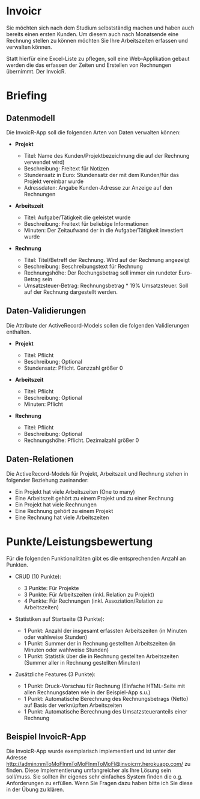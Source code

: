 # Invoicr

Sie möchten sich nach dem Studium selbstständig machen und haben auch bereits einen ersten Kunden.
Um diesem auch nach Monatsende eine Rechnung stellen zu können möchten Sie Ihre Arbeitszeiten
erfassen und verwalten können.

Statt hierfür eine Excel-Liste zu pflegen, soll eine Web-Applikation gebaut werden die das erfassen der Zeiten und
Erstellen von Rechnungen übernimmt. Der InvoicR.

# Briefing

## Datenmodell

Die InvoicR-App soll die folgenden Arten von Daten verwalten können:


* **Projekt**
  * Titel: Name des Kunden/Projektbezeichnung die auf der Rechnung verwendet wird)
  * Beschreibung: Freitext für Notizen
  * Stundensatz in Euro: Stundensatz der mit dem Kunden/für das Projekt vereinbar wurde
  * Adressdaten: Angabe Kunden-Adresse zur Anzeige auf den Rechnungen

* **Arbeitszeit**
  * Titel: Aufgabe/Tätigkeit die geleistet wurde
  * Beschreibung: Freitext für beliebige Informationen
  * Minuten: Der Zeitaufwand der in die Aufgabe/Tätigkeit investiert wurde

* **Rechnung**
  * Titel: Titel/Betreff der Rechnung. Wird auf der Rechnung angezeigt
  * Beschreibung: Beschreibungstext für Rechnung
  * Rechnungshöhe: Der Rechungsbetrag soll immer ein rundeter Euro-Betrag sein
  * Umsatzsteuer-Betrag: Rechnungsbetrag * 19% Umsatzsteuer. Soll auf der Rechnung dargestellt werden.


## Daten-Validierungen

Die Attribute der ActiveRecord-Models sollen die folgenden Validierungen enthalten.

* **Projekt**
  * Titel: Pflicht
  * Beschreibung: Optional
  * Stundensatz: Pflicht. Ganzzahl größer 0

* **Arbeitszeit**
  * Titel: Pflicht
  * Beschreibung: Optional
  * Minuten: Pflicht

* **Rechnung**
  * Titel: Pflicht
  * Beschreibung: Optional
  * Rechnungshöhe: Pflicht. Dezimalzahl größer 0


## Daten-Relationen

Die ActiveRecord-Models für Projekt, Arbeitszeit und Rechnung stehen in folgender Beziehung zueinander:

* Ein Projekt hat viele Arbeitszeiten (One to many)
* Eine Arbeitszeit gehört zu einem Projekt und zu einer Rechnung
* Ein Projekt hat viele Rechnungen
* Eine Rechnung gehört zu einem Projekt
* Eine Rechnung hat viele Arbeitszeiten


# Punkte/Leistungsbewertung

Für die folgenden Funktionalitäten gibt es die entsprechenden Anzahl an Punkten.

* CRUD (10 Punkte):
  * 3 Punkte: Für Projekte
  * 3 Punkte: Für Arbeitszeiten (inkl. Relation zu Projekt)
  * 4 Punkte: Für Rechnungen (inkl. Assoziation/Relation zu Arbeitszeiten)

* Statistiken auf Startseite (3 Punkte):
  * 1 Punkt: Anzahl der insgesamt erfassten Arbeitszeiten (in Minuten oder wahlweise Stunden)
  * 1 Punkt: Summer der in Rechnung gestellten Arbeitszeiten (in Minuten oder wahlweise Stunden)
  * 1 Punkt: Statistik über die in Rechnung gestellten Arbeitszeiten (Summer aller in Rechnung gestellten Minuten)

* Zusätzliche Features (3 Punkte):
  * 1 Punkt: Druck-Vorschau für Rechnung (Einfache HTML-Seite mit allen Rechnungsdaten wie in der Beispiel-App s.u.)
  * 1 Punkt: Automatische Berechnung des Rechnungsbetrags (Netto) auf Basis der verknüpften Arbeitszeiten
  * 1 Punkt: Automatische Berechnung des Umsatzsteueranteils einer Rechnung


## Beispiel InvoicR-App

Die InvoicR-App wurde exemplarisch implementiert und ist unter der Adresse <http://admin:nmToMoFlnmToMoFlnmToMoFl@invoicrrr.herokuapp.com/>
zu finden. Diese Implementierung umfangreicher als Ihre Lösung sein soll/muss. Sie sollten ihr eigenes sehr einfaches
System finden die o.g. Anforderungen zu erfüllen. Wenn Sie Fragen dazu haben bitte ich Sie diese in der Übung
zu klären.

